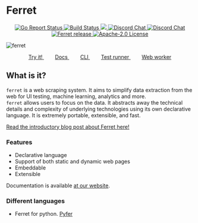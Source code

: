 # Ferret
<p align="center">
	<a href="https://goreportcard.com/report/github.com/MontFerret/ferret">
		<img alt="Go Report Status" src="https://goreportcard.com/badge/github.com/MontFerret/ferret">
	</a>
	<a href="https://github.com/MontFerret/ferret/actions">
		<img alt="Build Status" src="https://github.com/MontFerret/ferret/workflows/build/badge.svg">
	</a>
	<a href="https://codecov.io/gh/MontFerret/ferret">
		<img src="https://codecov.io/gh/MontFerret/ferret/branch/master/graph/badge.svg" />
	</a>
	<a href="https://discord.gg/kzet32U">
		<img alt="Discord Chat" src="https://img.shields.io/discord/501533080880676864.svg">
	</a>
	<a href="https://t.me/joinchat/KJ6bEK4tlpoxYzEx">
		<img alt="Discord Chat" src="https://raw.githubusercontent.com/Patrolavia/telegram-badge/master/chat.svg">
	</a>
	<a href="https://github.com/MontFerret/ferret/releases">
		<img alt="Ferret release" src="https://img.shields.io/github/release/MontFerret/ferret.svg">
	</a>
	<a href="https://opensource.org/licenses/Apache-2.0">
		<img alt="Apache-2.0 License" src="http://img.shields.io/badge/license-Apache-brightgreen.svg">
	</a>
</p>

![ferret](https://raw.githubusercontent.com/MontFerret/ferret/master/assets/intro.jpg)

<p align="center">
	<a href="https://www.montferret.dev/try" style="margin: 0 15px">
		<span>Try it!</span>
	</a>
	<a href="https://www.montferret.dev/docs/introduction" style="margin: 0 15px">
		<span>Docs</span>
	</a>
	<a href="https://github.com/MontFerret/cli" style="margin: 0 15px">
		<span>CLI</span>
	</a>
	<a href="https://github.com/MontFerret/lab" style="margin: 0 15px">
		<span>Test runner</span>
	</a>
	<a href="https://github.com/MontFerret/worker" style="margin: 0 15px">
		<span>Web worker</span>
	</a>
</p>

## What is it?
```ferret``` is a web scraping system. It aims to simplify data extraction from the web for UI testing, machine learning, analytics and more.    
```ferret``` allows users to focus on the data. It abstracts away the technical details and complexity of underlying technologies using its own declarative language. 
It is extremely portable, extensible, and fast.

[Read the introductory blog post about Ferret here!](https://medium.com/@ziflex/say-hello-to-ferret-a-modern-web-scraping-tool-5c9cc85ba183)

### Features

* Declarative language
* Support of both static and dynamic web pages
* Embeddable
* Extensible

Documentation is available [at our website](https://www.montferret.dev/docs/introduction/).

### Different languages

* Ferret for python. [Pyfer](https://github.com/MontFerret/pyfer)
